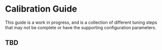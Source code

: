 # Calibration Guide

This guide is a work in progress, and is a collection of different tuning steps that may not be complete or have the supporting configuration parameters. 

## TBD